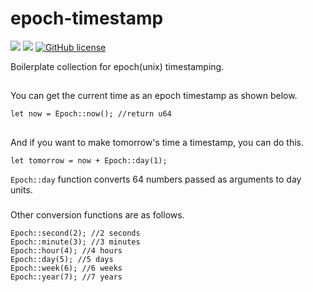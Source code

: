 # epoch-timestamp

![](https://img.shields.io/badge/language-Rust-red) ![](https://img.shields.io/badge/version-1.0.0-brightgreen) [![GitHub license](https://img.shields.io/badge/license-MIT-blue.svg)](https://github.com/myyrakle/epoch-timestamp/blob/master/LICENSE) 

Boilerplate collection for epoch(unix) timestamping.

##
You can get the current time as an epoch timestamp as shown below.
```
let now = Epoch::now(); //return u64 
```

##
And if you want to make tomorrow's time a timestamp, you can do this.
```
let tomorrow = now + Epoch::day(1);
```

`Epoch::day` function converts 64 numbers passed as arguments to day units.

###
Other conversion functions are as follows.
```
Epoch::second(2); //2 seconds
Epoch::minute(3); //3 minutes
Epoch::hour(4); //4 hours
Epoch::day(5); //5 days
Epoch::week(6); //6 weeks
Epoch::year(7); //7 years
```